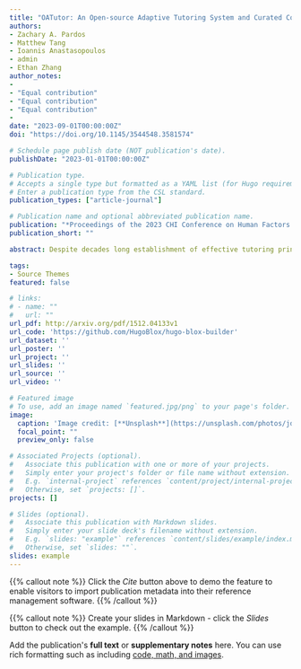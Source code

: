 ```yaml
---
title: "OATutor: An Open-source Adaptive Tutoring System and Curated Content Library for Learning Sciences Research"
authors:
- Zachary A. Pardos
- Matthew Tang
- Ioannis Anastasopoulos
- admin
- Ethan Zhang
author_notes:
-
- "Equal contribution"
- "Equal contribution"
- "Equal contribution"
-
date: "2023-09-01T00:00:00Z"
doi: "https://doi.org/10.1145/3544548.3581574"

# Schedule page publish date (NOT publication's date).
publishDate: "2023-01-01T00:00:00Z"

# Publication type.
# Accepts a single type but formatted as a YAML list (for Hugo requirements).
# Enter a publication type from the CSL standard.
publication_types: ["article-journal"]

# Publication name and optional abbreviated publication name.
publication: "*Proceedings of the 2023 CHI Conference on Human Factors in Computing Systems*"
publication_short: ""

abstract: Despite decades long establishment of effective tutoring principles, no adaptive tutoring system has been developed and open-sourced to the research community. The absence of such a system inhibits researchers from replicating adaptive learning studies and extending and experimenting with various tutoring system design directions. For this reason, adaptive learning research is primarily conducted on a small number of proprietary platforms. In this work, we aim to democratize adaptive learning research with the introduction of the first open-source adaptive tutoring system based on Intelligent Tutoring System principles. The system, we call Open Adaptive Tutor (OATutor), has been iteratively developed over three years with field trials in classrooms drawing feedback from students, teachers, and researchers. The MIT-licensed source code includes three creative commons (CC BY) textbooks worth of algebra problems, with tutoring supports authored by the OATutor project. Knowledge Tracing, an A/B testing framework, and LTI support are included.

tags:
- Source Themes
featured: false

# links:
# - name: ""
#   url: ""
url_pdf: http://arxiv.org/pdf/1512.04133v1
url_code: 'https://github.com/HugoBlox/hugo-blox-builder'
url_dataset: ''
url_poster: ''
url_project: ''
url_slides: ''
url_source: ''
url_video: ''

# Featured image
# To use, add an image named `featured.jpg/png` to your page's folder. 
image:
  caption: 'Image credit: [**Unsplash**](https://unsplash.com/photos/jdD8gXaTZsc)'
  focal_point: ""
  preview_only: false

# Associated Projects (optional).
#   Associate this publication with one or more of your projects.
#   Simply enter your project's folder or file name without extension.
#   E.g. `internal-project` references `content/project/internal-project/index.md`.
#   Otherwise, set `projects: []`.
projects: []

# Slides (optional).
#   Associate this publication with Markdown slides.
#   Simply enter your slide deck's filename without extension.
#   E.g. `slides: "example"` references `content/slides/example/index.md`.
#   Otherwise, set `slides: ""`.
slides: example
---
```


{{% callout note %}}
Click the *Cite* button above to demo the feature to enable visitors to import publication metadata into their reference management software.
{{% /callout %}}

{{% callout note %}}
Create your slides in Markdown - click the *Slides* button to check out the example.
{{% /callout %}}

Add the publication's **full text** or **supplementary notes** here. You can use rich formatting such as including [code, math, and images](https://docs.hugoblox.com/content/writing-markdown-latex/).

